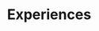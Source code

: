 ---
title: Experiences
cms_exclude: true

sections:
  - block: experience
    content:
      title: Research Experience
      # Date format for experience
      #   Refer to https://docs.hugoblox.com/customization/#date-format
      date_format: Jan 2006
      # Experiences.
      #   Add/remove as many `experience` items below as you like.
      #   Required fields are `title`, `company`, and `date_start`.
      #   Leave `date_end` empty if it's your current employer.
      #   Begin multi-line descriptions with YAML's `|2-` multi-line prefix.
      items:
        - title: Undergraduate Research Assistant
          company: Mobile & Ubiquitous Interaction Lab, National Yang Ming Chiao Tung University
          company_url: 'https://www.facebook.com/muilabatnctu/'
          company_logo: muilab
          location: Hsinchu, Taiwan
          date_start: '2021-07-01'
          description: |2-
              * Conducted semi-structured interviews to understand why, when, and how smartphone users would like a summary of their notifications, along with a public app implemented for users to inspire user’s thoughts on the concept.
              * Implemented a mobile notification drawer with extra features to study its effects on user interactions and experience.
    design:
      columns: '2'
  - block: experience
    content:
      title: Teaching Experience
      # Date format for experience
      #   Refer to https://docs.hugoblox.com/customization/#date-format
      date_format: Jan 2006
      # Experiences.
      #   Add/remove as many `experience` items below as you like.
      #   Required fields are `title`, `company`, and `date_start`.
      #   Leave `date_end` empty if it's your current employer.
      #   Begin multi-line descriptions with YAML's `|2-` multi-line prefix.
      items:
        - title: Teaching Assistant, Intro. to Algorithms Course
          company: Dept. of CS, National Yang Ming Chiao Tung University
          company_logo: nycucs
          location: Hsinchu, Taiwan
          date_start: '2021-09-01'
          date_end: '2022-01-31'
          description: |2-
              Course lectured by [Prof. Kai-Chiang Wu](https://people.cs.nycu.edu.tw/~kcw/)
              * Produced 10+ algorithmic programming tasks and managed the exam system.
  - block: experience
    content:
      title: Working Experience
      # Date format for experience
      #   Refer to https://docs.hugoblox.com/customization/#date-format
      date_format: Jan 2006
      # Experiences.
      #   Add/remove as many `experience` items below as you like.
      #   Required fields are `title`, `company`, and `date_start`.
      #   Leave `date_end` empty if it's your current employer.
      #   Begin multi-line descriptions with YAML's `|2-` multi-line prefix.
      items:
        - title: Software Engineering Intern
          company: Kapito Inc.
          company_url: 'https://www.fastable.ai/'
          company_logo: kapito
          location: Hsinchu, Taiwan
          date_start: '2022-07-01'
          date_end: '2022-09-02'
          description: Initiated a data visualization platform using Plotly to discover potential breakdowns in visual defect detectors.

---